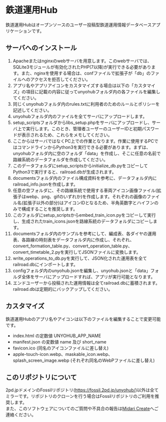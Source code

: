 # 鉄道運用Hub
鉄道運用Hubはオープンソースのユーザー投稿型鉄道運用情報データベースアプリケーションです。  

## サーバへのインストール

1. Apacheまたはnginxのwebサーバを用意します。このwebサーバでは、SQLite3モジュールが有効化されたPHP(7以降)が実行できる必要があります。また、nginxを使用する場合は、confファイルで拡張子が「db」のファイルへのアクセスを拒否してください。
2. アプリ名やアプリアイコンをカスタマイズする場合は以下の「カスタマイズ」の項目に記載の内容に従ってunyohubフォルダ内の各ファイルを編集してください。
3. 同じくunyohubフォルダ内のrules.txtに利用者のためのルールとポリシーを記述してください。
4. unyohubフォルダ内のファイルを全てサーバにアップロードします。
5. setup_scriptsフォルダからlibs_setup.phpをサーバにアップロードし、サーバ上で実行します。このとき、管理者ユーザーのユーザーIDと初期パスワードが表示されるため、これらをメモしてください。
6. ここからはサーバではなくPC上での作業となります。作業に使用するPCではコマンドラインからPython3を実行できる必要があります。まずは、unyohubフォルダ内に空のフォルダ「data」を作成し、そこに任意の名前で路線系統のデータフォルダを作成してください。
7. このデータフォルダにsetup_scriptsからinitialize_db.pyをコピーしてPython3で実行すると、railroad.dbが生成されます。
8. documentsフォルダ内のファイル構成資料を参考に、データフォルダ内にrailroad_info.jsonを作成します。
9. 任意の空フォルダに、その路線系統で使用する車両アイコン画像ファイル(拡張子はwebp、png、gifのいずれか)を作成します。それぞれの画像のファイル名(拡張子以外の部分)はアイコンIDとなるため、半角英数字とハイフンのみで構成することを推奨します。
10. このフォルダにsetup_scriptsからembed_train_icon.pyをコピーして実行し、生成されたtrain_icons.jsonを路線系統のデータフォルダにコピーします。
11. documentsフォルダ内のサンプルを参考にして、編成表、各ダイヤの運用表、各路線の時刻表をデータフォルダ内に作成し、それぞれ、convert_formation_table.py、convert_operation_table.py、convert_timetable_2.pyを実行してJSONファイルに変換します。
12. write_operations_to_db.pyを実行して、JSON化された運用表を全てrailroad.dbにインポートします。
13. configフォルダ内のunyohub.jsonを編集し、unyohub.jsonと「data」フォルダ全体をサーバにアップロードすれば、アプリが実行可能となります。
14. エンドユーザーから投稿された運用情報は全てrailroad.dbに蓄積されます。railroad.dbは定期的にバックアップしてください。

## カスタマイズ

鉄道運用Hubのアプリ名やアイコンは以下のファイルを編集することで変更可能です。

- index.html の定数値 UNYOHUB_APP_NAME
- manifest.json の変数値 name 及び short_name
- favicon.ico (同名のアイコンファイルに差し替え)
- apple-touch-icon.webp、maskable_icon.webp、splash_screen_image.webp (それぞれ同名のWebPファイルに差し替え)

## このリポジトリについて

2pd.jpドメインのFossilリポジトリ(<https://fossil.2pd.jp/unyohub/>)以外は全てミラーです。リポジトリのクローンを行う場合はFossilリポジトリのご利用を推奨します。  
また、このソフトウェアについてのご質問や不具合の報告は[Midari Create](https://create.2pd.jp/)へご連絡ください。
